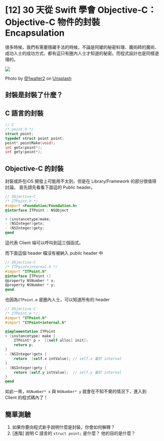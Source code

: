 # [12] 30 天從 Swift 學會 Objective-C：Objective-C 物件的封裝 Encapsulation

很多時候，我們有需要隱藏手法的時候，不論是阿嬤的秘密料理、魔術師的魔術、成功人士的成功方式，都有這只有圈內人士才知道的秘密。而程式設計也是同樣道理的。

![](https://images.unsplash.com/photo-1485622204874-8ee4a42c4969?ixlib=rb-1.2.1&ixid=eyJhcHBfaWQiOjEyMDd9&auto=format&fit=crop&w=2089&q=80)

Photo by [@1walter2](https://unsplash.com/@1walter2) on [Unsplash](https://unsplash.com/photos/BowRurRX5e8)

## 封裝是封裝了什麼？

## C 語言的封裝

```c
// C
/* point.h */
struct point;
typedef struct point point;
point* pointMake(void);
int getx(point*);
int gety(point*);
```

## Objective-C 的封裝

封裝或許在iOS 開發上可能用不太到，但是在 Library/Framework 的部分很值得討論。
首先請先看看下面這的 Public header。

```objectivec
// Objective-C
/* ITPoint.h */
#import <Foundation/Foundation.h>
@interface ITPoint : NSObject

+ (instancetype)make;
- (NSInteger)getx;
- (NSInteger)gety;
@end
```
這代表 Client 端可以呼叫到這三個函式。

而下面這個 header 檔沒有被納入 pubilc header 中

```objectivec
// Objective-C
/* ITPoint+internal.h */
#import "ITPoint.h"
@interface ITPoint ()
@property NSNumber * x;
@property NSNumber * y;
@end

```
也因為`ITPoint.m` 是圈內人士，可以知道所有的 header

```objectivec
// Objective-C
/* ITPoint.m */
#import "ITPoint.h"
#import "ITPoint+internal.h"

@implementation ITPoint
+ (instancetype) make {
    ITPoint* p =  [[self alloc] init];
    return p;
}
- (NSInteger)getx {
    return  [self.x intValue]; // self.x 屬於 internal
}
- (NSInteger)gety {
    return [self.y intValue];  // self.y 屬於 internal
}
@end
```
如此一來，`NSNumber* x` 與 `NSNumber* y` 就會在不知不覺的情況下，進入到 Client 的程式碼內了！

## 簡單測驗
1. 如果你要向程式新手說明什麼是封裝，你會如何解釋？
2. [進階] 說明 C 語言的 `struct point;` 是什麼？ 他的目的是什麼？
